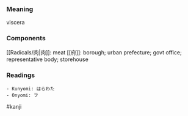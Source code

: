 ### Meaning

viscera

### Components

[[Radicals/肉|肉]]: meat [[府]]: borough; urban prefecture; govt office; representative body; storehouse

### Readings

```
- Kunyomi: はらわた
- Onyomi: フ
```

#kanji